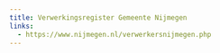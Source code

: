 ```yaml
---
title: Verwerkingsregister Gemeente Nijmegen
links:
  - https://www.nijmegen.nl/verwerkersnijmegen.php
---
```

